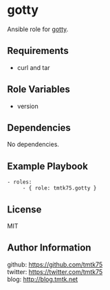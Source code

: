 gotty
=========
Ansible role for [gotty](https://github.com/yudai/gotty).

Requirements
------------
- curl and tar

Role Variables
--------------
- version

Dependencies
------------
No dependencies.

Example Playbook
----------------

    - roles:
         - { role: tmtk75.gotty }

License
-------
MIT

Author Information
------------------
github: https://github.com/tmtk75  
twitter: https://twitter.com/tmtk75  
blog: http://blog.tmtk.net

